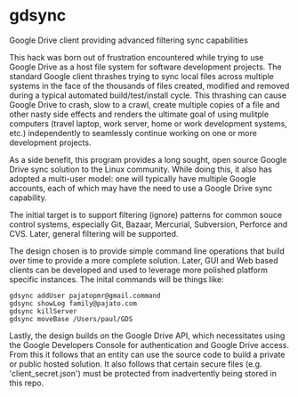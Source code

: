 # gdsync
Google Drive client providing advanced filtering sync capabilities

This hack was born out of frustration encountered while trying to use
Google Drive as a host file system for software development projects.
The standard Google client thrashes trying to sync local files across
multiple systems in the face of the thousands of files created,
modified and removed during a typical automated build/test/install
cycle.  This thrashing can cause Google Drive to crash, slow to a
crawl, create multiple copies of a file and other nasty side effects
and renders the ultimate goal of using mulitple computers (travel
laptop, work server, home or work development systems, etc.)
independently to seamlessly continue working on one or more
development projects.

As a side benefit, this program provides a long sought, open source
Google Drive sync solution to the Linux community.  While doing this,
it also has adopted a multi-user model: one will typically have
multiple Google accounts, each of which may have the need to use a
Google Drive sync capability.

The initial target is to support filtering (ignore) patterns for
common souce control systems, especially Git, Bazaar, Mercurial,
Subversion, Perforce and CVS.  Later, general filtering will be
supported.

The design chosen is to provide simple command line operations that
build over time to provide a more complete solution.  Later, GUI and
Web based clients can be developed and used to leverage more polished
platform specific instances.  The inital commands will be things like:

    gdsync addUser pajatopmr@gmail.command
    gdsync showLog family@pajato.com
    gdsync killServer
    gdsync moveBase /Users/paul/GDS

Lastly, the design builds on the Google Drive API, which necessitates
using the Google Developers Console for authentication and Google
Drive access.  From this it follows that an entity can use the source
code to build a private or public hosted solution.  It also follows
that certain secure files (e.g. 'client_secret.json') must be protected
from inadvertently being stored in this repo.
